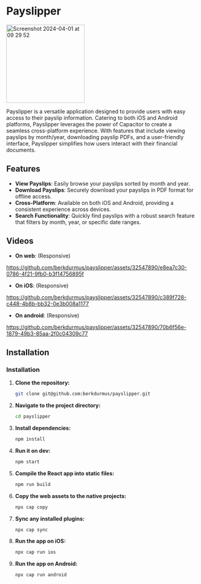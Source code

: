 # Payslipper
<img width="207" alt="Screenshot 2024-04-01 at 09 29 52" src="https://github.com/berkdurmus/payslipper/assets/32547890/ae77a3b5-e162-442b-8d73-7b76ec385492">

Payslipper is a versatile application designed to provide users with easy access to their payslip information. Catering to both iOS and Android platforms, Payslipper leverages the power of Capacitor to create a seamless cross-platform experience. With features that include viewing payslips by month/year, downloading payslip PDFs, and a user-friendly interface, Payslipper simplifies how users interact with their financial documents.

## Features
- **View Payslips**: Easily browse your payslips sorted by month and year.
- **Download Payslips**: Securely download your payslips in PDF format for offline access.
- **Cross-Platform**: Available on both iOS and Android, providing a consistent experience across devices.
- **Search Functionality**: Quickly find payslips with a robust search feature that filters by month, year, or specific date ranges.

## Videos
- **On web**: (Responsive)

https://github.com/berkdurmus/payslipper/assets/32547890/e8ea7c30-0786-4f21-9fb0-b3f14756895f

- **On iOS**: (Responsive)


https://github.com/berkdurmus/payslipper/assets/32547890/c389f728-c448-4b8b-bb32-0e3b008a1177



- **On android**: (Responsive)


https://github.com/berkdurmus/payslipper/assets/32547890/70b6f56e-1879-49b3-85aa-2f0c04309c77




## Installation

### Installation
1. **Clone the repository:**
   ```bash
   git clone git@github.com:berkdurmus/payslipper.git
   ```
2. **Navigate to the project directory:**
   ```bash
   cd payslipper
   ```
3. **Install dependencies:**
   ```bash
   npm install
   ```
4. **Run it on dev:**
   ```bash
   npm start
   ```
5. **Compile the React app into static files:**
   ```bash
   npm run build
   ```
6. **Copy the web assets to the native projects:**
   ```bash
   npx cap copy
   ```
7. **Sync any installed plugins:**
   ```bash
   npx cap sync
   ```
8. **Run the app on iOS:**
   ```bash
   npx cap run ios
   ```
9. **Run the app on Android:**
   ```bash
   npx cap run android
   ```


